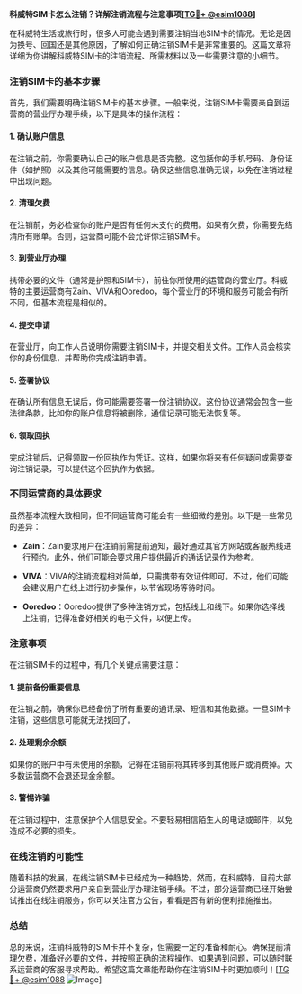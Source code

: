 **科威特SIM卡怎么注销？详解注销流程与注意事项[[TG💪+ @esim1088](https://t.me/s/esim1088)]**

在科威特生活或旅行时，很多人可能会遇到需要注销当地SIM卡的情况。无论是因为换号、回国还是其他原因，了解如何正确注销SIM卡是非常重要的。这篇文章将详细为你讲解科威特SIM卡的注销流程、所需材料以及一些需要注意的小细节。

### 注销SIM卡的基本步骤

首先，我们需要明确注销SIM卡的基本步骤。一般来说，注销SIM卡需要亲自到运营商的营业厅办理手续，以下是具体的操作流程：

#### 1. 确认账户信息
在注销之前，你需要确认自己的账户信息是否完整。这包括你的手机号码、身份证件（如护照）以及其他可能需要的信息。确保这些信息准确无误，以免在注销过程中出现问题。

#### 2. 清理欠费
在注销前，务必检查你的账户是否有任何未支付的费用。如果有欠费，你需要先结清所有账单。否则，运营商可能不会允许你注销SIM卡。

#### 3. 到营业厅办理
携带必要的文件（通常是护照和SIM卡），前往你所使用的运营商的营业厅。科威特的主要运营商有Zain、VIVA和Ooredoo，每个营业厅的环境和服务可能会有所不同，但基本流程是相似的。

#### 4. 提交申请
在营业厅，向工作人员说明你需要注销SIM卡，并提交相关文件。工作人员会核实你的身份信息，并帮助你完成注销申请。

#### 5. 签署协议
在确认所有信息无误后，你可能需要签署一份注销协议。这份协议通常会包含一些法律条款，比如你的账户信息将被删除，通信记录可能无法恢复等。

#### 6. 领取回执
完成注销后，记得领取一份回执作为凭证。这样，如果你将来有任何疑问或需要查询注销记录，可以提供这个回执作为依据。

### 不同运营商的具体要求

虽然基本流程大致相同，但不同运营商可能会有一些细微的差别。以下是一些常见的差异：

- **Zain**：Zain要求用户在注销前需提前通知，最好通过其官方网站或客服热线进行预约。此外，他们可能会要求用户提供最近的通话记录作为参考。
  
- **VIVA**：VIVA的注销流程相对简单，只需携带有效证件即可。不过，他们可能会建议用户在线上进行初步操作，以节省现场等待时间。

- **Ooredoo**：Ooredoo提供了多种注销方式，包括线上和线下。如果你选择线上注销，记得准备好相关的电子文件，以便上传。

### 注意事项

在注销SIM卡的过程中，有几个关键点需要注意：

#### 1. 提前备份重要信息
在注销之前，确保你已经备份了所有重要的通讯录、短信和其他数据。一旦SIM卡注销，这些信息可能就无法找回了。

#### 2. 处理剩余余额
如果你的账户中有未使用的余额，记得在注销前将其转移到其他账户或消费掉。大多数运营商不会退还现金余额。

#### 3. 警惕诈骗
在注销过程中，注意保护个人信息安全。不要轻易相信陌生人的电话或邮件，以免造成不必要的损失。

### 在线注销的可能性

随着科技的发展，在线注销SIM卡已经成为一种趋势。然而，在科威特，目前大部分运营商仍然要求用户亲自到营业厅办理注销手续。不过，部分运营商已经开始尝试推出在线注销服务，你可以关注官方公告，看看是否有新的便利措施推出。

### 总结

总的来说，注销科威特的SIM卡并不复杂，但需要一定的准备和耐心。确保提前清理欠费，准备好必要的文件，并按照正确的流程操作。如果遇到问题，可以随时联系运营商的客服寻求帮助。希望这篇文章能帮助你在注销SIM卡时更加顺利！[[TG💪+ @esim1088](https://t.me/s/esim1088) ![Image](https://i.postimg.cc/4NQfJmqS/Snipaste-2025-05-13-00-14-12.png)]